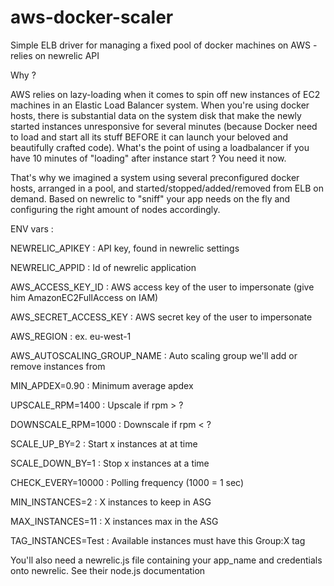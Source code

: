 # aws-docker-scaler

Simple ELB driver for managing a fixed pool of docker machines on AWS - relies on newrelic API

Why ? 

AWS relies on lazy-loading when it comes to spin off new instances of EC2 machines in an Elastic Load Balancer system. When you're using docker hosts, there is substantial data on 
the system disk that make the newly started instances unresponsive for several minutes (because Docker need to load and start all its stuff BEFORE 
it can launch your beloved and beautifully crafted code). What's the point of using a loadbalancer if you have 10 minutes of "loading" after instance start ? You need it now.

That's why we imagined a system using several preconfigured docker hosts, arranged in a pool, and started/stopped/added/removed from ELB on demand. Based on newrelic 
to "sniff" your app needs on the fly and configuring the right amount of nodes accordingly.

ENV vars :

NEWRELIC_APIKEY : API key, found in newrelic settings

NEWRELIC_APPID : Id of newrelic application

AWS_ACCESS_KEY_ID : AWS access key of the user to impersonate (give him AmazonEC2FullAccess on IAM)

AWS_SECRET_ACCESS_KEY : AWS secret key of the user to impersonate

AWS_REGION : ex. eu-west-1

AWS_AUTOSCALING_GROUP_NAME : Auto scaling group we'll add or remove instances from

MIN_APDEX=0.90 : Minimum average apdex

UPSCALE_RPM=1400 : Upscale if rpm > ?

DOWNSCALE_RPM=1000 : Downscale if rpm < ?

SCALE_UP_BY=2 : Start x instances at at time

SCALE_DOWN_BY=1 : Stop x instances at a time

CHECK_EVERY=10000 : Polling frequency (1000 = 1 sec)

MIN_INSTANCES=2 : X instances to keep in ASG

MAX_INSTANCES=11 : X instances max in the ASG

TAG_INSTANCES=Test : Available instances must have this Group:X tag

You'll also need a newrelic.js file containing your app_name and credentials onto newrelic. See their node.js documentation
